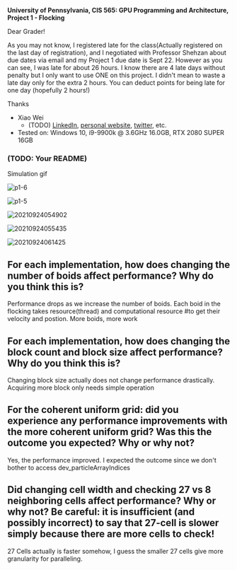 **University of Pennsylvania, CIS 565: GPU Programming and Architecture,
Project 1 - Flocking**

Dear Grader!

As you may not know, I registered late for the class(Actually registered on the last day of registration), and I negotiated with Professor Shehzan about due dates via email and  my Project 1 due date is Sept 22. However as you can see, I was late for about 26 hours. I know there are 4 late days without penalty but I only want to use ONE on this project. I didn't mean to waste a late day only for the extra 2 hours. You can deduct points for being late for one day (hopefully 2 hours!)

Thanks

* Xiao Wei
  * (TODO) [LinkedIn](), [personal website](), [twitter](), etc.
* Tested on:  Windows 10, i9-9900k @ 3.6GHz 16.0GB, RTX 2080 SUPER 16GB

### (TODO: Your README)

Simulation gif


![p1-6](https://user-images.githubusercontent.com/66859615/134622482-b29722aa-0751-4b32-9732-9a65009cc15f.gif)

![p1-5](https://user-images.githubusercontent.com/66859615/134622494-2c6ffde0-e230-4ce1-b757-a03d36d04777.gif)



![20210924054902](https://user-images.githubusercontent.com/66859615/134626140-86cab152-370f-4cfa-9b1c-79ab40f0faa6.jpg)

![20210924055435](https://user-images.githubusercontent.com/66859615/134626143-63d35c54-4bd2-4be4-816c-46a207ff12b4.jpg)

![20210924061425](https://user-images.githubusercontent.com/66859615/134627047-6a582d78-b49f-45cf-bb48-43236121419a.jpg)

## For each implementation, how does changing the number of boids affect performance? Why do you think this is?
Performance drops as we increase the number of boids. Each boid in the flocking takes resource(thread) and computational resource #to get their velocity and postion. More boids, more work

## For each implementation, how does changing the block count and block size affect performance? Why do you think this is?
Changing block size actually does not change performance drastically. Acquiring more block only needs simple operation

##  For the coherent uniform grid: did you experience any performance improvements with the more coherent uniform grid? Was this the outcome you expected? Why or why not?
Yes, the performance improved. I expected the outcome since we don't bother to access dev_particleArrayIndices 

## Did changing cell width and checking 27 vs 8 neighboring cells affect performance? Why or why not? Be careful: it is insufficient (and possibly incorrect) to say that 27-cell is slower simply because there are more cells to check!

27 Cells actually is faster somehow, I guess the smaller 27 cells give more granularity for paralleling.
